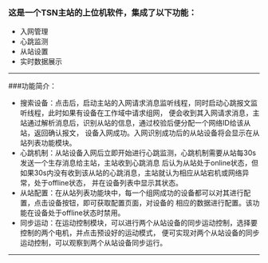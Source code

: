 ### 这是一个TSN主站的上位机软件，集成了以下功能：
+ 入网管理
+ 心跳监测
+ 从站设置
+ 实时数据展示

--------
###功能简介：
+ 搜索设备：点击后，启动主站的入网请求消息监听线程，同时启动心跳报文监听线程，此时如果有设备在工作域中请求组网，
便会收到其入网请求消息，主站通过解析消息后，识别从站的信息，通过校验后便分配一个网络ID给该从站，返回确认报文，
设备入网成功。入网识别成功后的从站设备将会显示在从站列表功能模块。
+ 心跳机制：从站设备入网后立即开始进行心跳监测，心跳机制需要从站每30s发送一个生存消息给主站，主站收到心跳消息
后认为从站处于online状态，但如果30s内没有收到该从站的心跳消息，主站就认为相应从站宕机或网络异常，处于offline状态，
并在设备列表中显示其状态。
+ 从站配置：在从站列表功能块中，每一个组网成功的设备都可以对其进行配置，点击设备按钮，即可获取配置页面，对设备的
相应的数据进行配置。该功能在设备处于offline状态时禁用。
+ 同步运动：在运动控制模块，可以进行两个从站设备的同步运动控制，选择要控制的两个电机，并点击预设好的运动模式，
便可实现对两个从站设备的同步运动控制，可以观察到两个从站设备同步运行。
---------